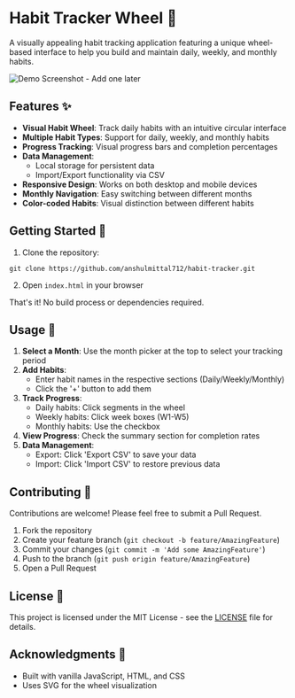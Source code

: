 # Habit Tracker Wheel 🎯

A visually appealing habit tracking application featuring a unique wheel-based interface to help you build and maintain daily, weekly, and monthly habits.

![Demo Screenshot - Add one later](https://github.com/user-attachments/assets/72b68130-0fb8-417a-8782-0541de1e6d61)

## Features ✨

- **Visual Habit Wheel**: Track daily habits with an intuitive circular interface
- **Multiple Habit Types**: Support for daily, weekly, and monthly habits
- **Progress Tracking**: Visual progress bars and completion percentages
- **Data Management**: 
  - Local storage for persistent data
  - Import/Export functionality via CSV
- **Responsive Design**: Works on both desktop and mobile devices
- **Monthly Navigation**: Easy switching between different months
- **Color-coded Habits**: Visual distinction between different habits

## Getting Started 🌟

1. Clone the repository:
```
git clone https://github.com/anshulmittal712/habit-tracker.git
```


2. Open `index.html` in your browser

That's it! No build process or dependencies required.

## Usage 📝

1. **Select a Month**: Use the month picker at the top to select your tracking period
2. **Add Habits**: 
   - Enter habit names in the respective sections (Daily/Weekly/Monthly)
   - Click the '+' button to add them
3. **Track Progress**:
   - Daily habits: Click segments in the wheel
   - Weekly habits: Click week boxes (W1-W5)
   - Monthly habits: Use the checkbox
4. **View Progress**: Check the summary section for completion rates
5. **Data Management**:
   - Export: Click 'Export CSV' to save your data
   - Import: Click 'Import CSV' to restore previous data

## Contributing 🤝

Contributions are welcome! Please feel free to submit a Pull Request.

1. Fork the repository
2. Create your feature branch (`git checkout -b feature/AmazingFeature`)
3. Commit your changes (`git commit -m 'Add some AmazingFeature'`)
4. Push to the branch (`git push origin feature/AmazingFeature`)
5. Open a Pull Request

## License 📄

This project is licensed under the MIT License - see the [LICENSE](LICENSE) file for details.

## Acknowledgments 🙏

- Built with vanilla JavaScript, HTML, and CSS
- Uses SVG for the wheel visualization
